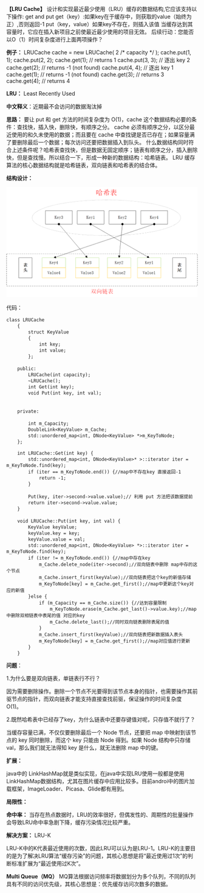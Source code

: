 
**【LRU Cache】** 设计和实现最近最少使用（LRU）缓存的数据结构,它应该支持以下操作:
get and put
get（key）:如果key在于缓存中，则获取的value（始终为正）,否则返回-1
put（key，value）如果key不存在，则插入该值
当缓存达到其容量时，它应在插入新项目之前使最近最少使用的项目无效。
后续行动：您能否以O（1）时间复杂度进行上面两项操作？

**例子：**
LRUCache cache = new LRUCache( 2 /* capacity */ );
cache.put(1, 1);
cache.put(2, 2);
cache.get(1);       // returns 1
cache.put(3, 3);    // 逐出 key 2
cache.get(2);       // returns -1 (not found)
cache.put(4, 4);    // 逐出 key 1
cache.get(1);       // returns -1 (not found)
cache.get(3);       // returns 3
cache.get(4);       // returns 4

**LRU：** Least Recently Used

**中文释义**：近期最不会访问的数据淘汰掉

**思路：** 要让 put 和 get 方法的时间复杂度为 O(1)，cache 这个数据结构必要的条件：查找快，插入快，删除快，有顺序之分。
cache 必须有顺序之分，以区分最近使用的和久未使用的数据；而且要在 cache 中查找键是否已存在；如果容量满了要删除最后一个数据；每次访问还要把数据插入到队头。
什么数据结构同时符合上述条件呢？哈希表查找快，但是数据无固定顺序；链表有顺序之分，插入删除快，但是查找慢。所以结合一下，形成一种新的数据结构：哈希链表。
LRU 缓存算法的核心数据结构就是哈希链表，双向链表和哈希表的结合体。

**结构设计：**

![lru_p1](../../res/Lru/lru_p1.png)

代码：

```
class LRUCache
	{
		struct KeyValue
		{
			int key;
			int value;
		};

	public:
		LRUCache(int capacity);
		~LRUCache();
		int Get(int key);
		void Put(int key, int val);


	private:

		int m_Capacity;
		DoubleLink<KeyValue> m_Cache;
		std::unordered_map<int, DNode<KeyValue> *>m_KeyToNode;
	};
```

```
	int LRUCache::Get(int key) {
		std::unordered_map<int, DNode<KeyValue>* >::iterator iter = m_KeyToNode.find(key);
		if (iter == m_KeyToNode.end()) {//map中不存在key 直接返回-1
			return -1;
		}
		
		Put(key, iter->second->value.value);// 利用 put 方法把该数据提前
		return iter->second->value.value;
	}

	void LRUCache::Put(int key, int val) {
		KeyValue keyValue;
		keyValue.key = key;
		keyValue.value = val;
		std::unordered_map<int, DNode<KeyValue> *>::iterator iter = m_KeyToNode.find(key);
		if (iter != m_KeyToNode.end()) {//map中存在key
			m_Cache.delete_node(iter->second);//双向链表中删除 map中存的这个节点
			m_Cache.insert_first(keyValue);//双向链表把这个key的新值存储
			m_KeyToNode[key] = m_Cache.get_first();//map中更新这个key对应的新值
		}else {
			if (m_Capacity == m_Cache.size()) {//达到容量限制
				m_KeyToNode.erase(m_Cache.get_last()->value.key);//map中删除双相链表中表尾的值 对应的key
				m_Cache.delete_last();//同时双向链表删除表尾的值
			}
			m_Cache.insert_first(keyValue);//双向链表把新数据插入表头 
			m_KeyToNode[key] = m_Cache.get_first();//map对应值进行更新
		}
	}
```

**问题**：

1.为什么要是双向链表，单链表行不行？

因为需要删除操作。删除一个节点不光要得到该节点本身的指针，也需要操作其前驱节点的指针，而双向链表才能支持直接查找前驱，保证操作的时间复杂度 O(1)。

2.既然哈希表中已经存了key，为什么链表中还要存键值对呢，只存值不就行了？

当缓存容量已满，不仅仅要删除最后一个 Node 节点，还要把 map 中映射到该节点的 key 同时删除，而这个 key 只能由 Node 得到。如果 Node 结构中只存储 val，那么我们就无法得知 key 是什么，就无法删除 map 中的键。

**扩展：**

java中的 LinkHashMap就是类似实现，在java中实现LRU使用一般都是使用LinkHashMap数据结构，尤其在图片缓存中应用比较多。目前androi中的图片加载框架，ImageLoader、Picasa、Glide都有用到。

**局限性：**

**命中率：** 当存在热点数据时，LRU的效率很好，但偶发性的、周期性的批量操作会导致LRU命中率急剧下降，缓存污染情况比较严重。

**解决方案：** LRU-K

LRU-K中的K代表最近使用的次数，因此LRU可以认为是LRU-1。LRU-K的主要目的是为了解决LRU算法“缓存污染”的问题，其核心思想是将“最近使用过1次”的判断标准扩展为“最近使用过K次”。

**Multi Queue（MQ）**
MQ算法根据访问频率将数据划分为多个队列，不同的队列具有不同的访问优先级，其核心思想是：优先缓存访问次数多的数据。